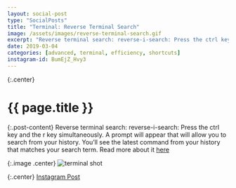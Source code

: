 ```yaml
---
layout: social-post
type: "SocialPosts"
title: "Terminal: Reverse Terminal Search"
image: /assets/images/reverse-terminal-search.gif
excerpt: "Reverse terminal search: reverse-i-search: Press the ctrl key and the r key simultaneously. A prompt will appear that will allow you to search from your history."
date: 2019-03-04
categories: [advanced, terminal, efficiency, shortcuts]
instagram-id: BumEjZ_Hvy3
---
```

{:.center}
# {{ page.title }}


{:.post-content}
Reverse terminal search: reverse-i-search: Press the ctrl key and the r key 
simultaneously. A prompt will appear that will allow you to search from your 
history. You’ll see the latest command from your history that matches your 
search term. Read more about it [here](https://codeburst.io/use-reverse-i-search-to-quickly-navigate-through-your-history-917f4d7ffd37)

{:.image .center}
![terminal shot]({{page.image}})

{:.center}
<a class="insta-link" href="https://www.instagram.com/p/{{page.instagram-id}}" target="_blank">Instagram Post</a>
